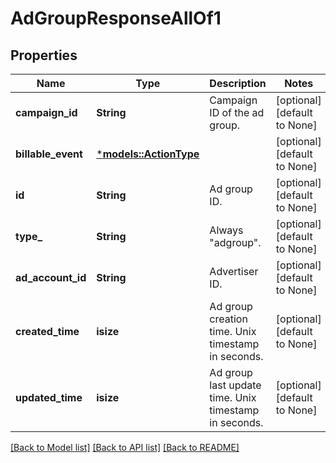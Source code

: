 # AdGroupResponseAllOf1

## Properties
Name | Type | Description | Notes
------------ | ------------- | ------------- | -------------
**campaign_id** | **String** | Campaign ID of the ad group. | [optional] [default to None]
**billable_event** | [***models::ActionType**](ActionType.md) |  | [optional] [default to None]
**id** | **String** | Ad group ID. | [optional] [default to None]
**type_** | **String** | Always \"adgroup\". | [optional] [default to None]
**ad_account_id** | **String** | Advertiser ID. | [optional] [default to None]
**created_time** | **isize** | Ad group creation time. Unix timestamp in seconds. | [optional] [default to None]
**updated_time** | **isize** | Ad group last update time. Unix timestamp in seconds. | [optional] [default to None]

[[Back to Model list]](../README.md#documentation-for-models) [[Back to API list]](../README.md#documentation-for-api-endpoints) [[Back to README]](../README.md)


